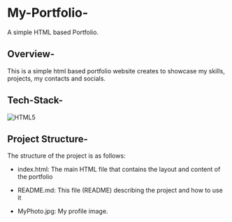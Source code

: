 # My-Portfolio-
A simple HTML based Portfolio.

## Overview-
This is a simple html based portfolio website creates to showcase my skills, projects, my contacts and socials.

## Tech-Stack-

<div align="left">
<img alt="HTML5" src="https://img.shields.io/badge/html5-%23E34F26.svg?style=for-the-badge&logo=html5&logoColor=white"/>

## Project Structure-

The structure of the project is as follows:


- index.html: The main HTML file that contains the layout and content of the portfolio

- README.md: This file (README) describing the project and how to use it

- MyPhoto.jpg: My profile image.
